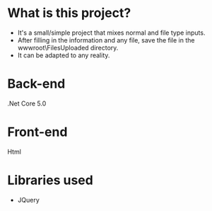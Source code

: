 # What is this project?

- It's a small/simple project that mixes normal and file type inputs.
- After filling in the information and any file, save the file in the wwwroot\FilesUploaded directory.
- It can be adapted to any reality.

# Back-end

.Net Core 5.0

# Front-end

Html

# Libraries used

- JQuery